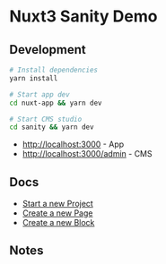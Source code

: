 # Nuxt3 Sanity Demo

## Development

```bash
# Install dependencies
yarn install

# Start app dev
cd nuxt-app && yarn dev

# Start CMS studio
cd sanity && yarn dev
```

- [http://localhost:3000](http://localhost:3000) - App
- [http://localhost:3000/admin](http://localhost:3333) - CMS

## Docs

- [Start a new Project](https://bukwild.slab.com/posts/start-a-new-project-3tyijzrj)
- [Create a new Page](https://bukwild.slab.com/posts/create-a-new-page-qd6vzrsb)
- [Create a new Block](https://bukwild.slab.com/posts/create-a-new-block-a029b2vh)

## Notes
